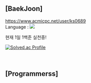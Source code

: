 [BaekJoon]
--
https://www.acmicpc.net/user/ks0689 </br>
Language : <img src="https://img.shields.io/badge/C++-00599C?style=flat-square&logo=C%2B%2B&logoColor=white"/> </br>

현재 1일 1백준 실천중!

[![Solved.ac Profile](http://mazassumnida.wtf/api/generate_badge?boj=ks0689)](https://solved.ac/ks0689)</br></br></br>

[Programmerss]</br>
--
